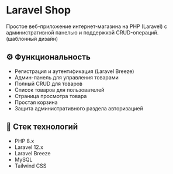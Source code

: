 # Laravel Shop

Простое веб-приложение интернет-магазина на PHP (Laravel) с административной панелью и поддержкой CRUD-операций.
(шаблонный дизайн)

## ⚙️ Функциональность

- Регистрация и аутентификация (Laravel Breeze)
- Админ-панель для управления товарами
- Полный CRUD для товаров
- Список товаров для пользователей
- Страница просмотра товара
- Простая корзина
- Защита административного раздела авторизацией

## 🚀 Стек технологий

- PHP 8.x
- Laravel 12.x
- Laravel Breeze
- MySQL
- Tailwind CSS

